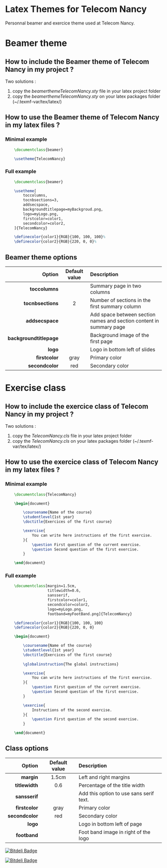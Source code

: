 Latex Themes for Telecom Nancy
==============================

Personnal beamer and exercice theme used at Telecom Nancy.

# Beamer theme

## How to include the Beamer theme of Telecom Nancy in my project ?

Two solutions :
  1. copy the *beamerthemeTelecomNancy.sty* file in your latex project folder
  2. copy the *beamerthemeTelecomNancy.sty* on your latex packages folder (~/.texmf-var/tex/latex/)

## How to use the Beamer theme of Telecom Nancy in my latex files ?

### Minimal example

```latex
	\documentclass{beamer}

	\usetheme{TelecomNancy}
```

### Full example

```latex
	\documentclass{beamer}

	\usetheme[
		toccolumns,
		tocnbsections=3,
		addsecspace,
		backgroundtitlepage=myBackgroud.png,
		logo=myLogo.png,
		firstcolor=color1,
		secondcolor=color2,
	]{TelecomNancy}

	\definecolor{color1}{RGB}{100, 100, 100}%
	\definecolor{color2}{RGB}{220, 0, 0}%
```

## Beamer theme options

Option					| Default value | Description
-----------------------:|:-------------:|:-------------------------------------------------------------------
**toccolumns**			|				| Summary page in two columns
**tocnbsections**		|	2			| Number of sections in the first summary column
**addsecspace**			|				| Add space between section names and section content in summary page
**backgroundtitlepage**	|				| Background image of the first page
**logo**				|				| Logo in bottom left of slides
**firstcolor**			|	gray		| Primary color
**secondcolor**			|	red			| Secondary color




# Exercise class

## How to include the exercice class of Telecom Nancy in my project ?

Two solutions :
  1. copy the *TelecomNancy.cls* file in your latex project folder
  2. copy the *TelecomNancy.cls* on your latex packages folder (~/.texmf-var/tex/latex/)

## How to use the exercice class of Telecom Nancy in my latex files ?

### Minimal example

```latex
	\documentclass{TelecomNancy}

	\begin{document}

		\coursename{Name of the course}
		\studentlevel{1st year}
		\doctitle{Exercices of the first course}

		\exercise{
			You can write here instructions of the first exercise.
		}{
			\question First question of the current exercise.
			\question Second question of the first exercise.
		}

	\end{document}
```

### Full example

```latex
	\documentclass[margin=1.5cm,
				   titlewidth=0.6,
				   sansserif,
				   firstcolor=color1,
				   secondcolor=color2,
				   logo=myLogo.png,
				   footband=myFootBand.png]{TelecomNancy}

	\definecolor{color1}{RGB}{100, 100, 100}
	\definecolor{color2}{RGB}{220, 0, 0}

	\begin{document}

		\coursename{Name of the course}
		\studentlevel{1st year}
		\doctitle{Exercices of the first course}
		
		\globalinstruction{The global instructions}

		\exercise{
			You can write here instructions of the first exercise.
		}{
			\question First question of the current exercise.
			\question Second question of the first exercise.
		}

		\exercise{
			Instructions of the second exercise.
		}{
			\question First question of the second exercise.
		}

	\end{document}
```

## Class options

Option			| Default value | Description
---------------:|:-------------:|:-------------------------------------------------------------------
**margin**		|	1.5cm		| Left and right margins
**titlewidth**	|	0.6			| Percentage of the title width
**sansserif**	|				| Add this option to use sans serif text.
**firstcolor**	|	gray		| Primary color
**secondcolor**	|	red			| Secondary color
**logo**		|				| Logo in bottom left of page
**footband**	|				| Foot band image in right of the logo

[![Bitdeli Badge](https://d2weczhvl823v0.cloudfront.net/akrah/beamerthemetelecomnancy/trend.png)](https://bitdeli.com/free "Bitdeli Badge")



[![Bitdeli Badge](https://d2weczhvl823v0.cloudfront.net/akrah/latexthemetelecomnancy/trend.png)](https://bitdeli.com/free "Bitdeli Badge")

